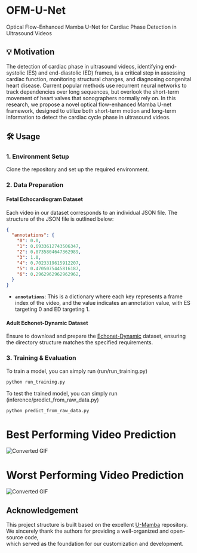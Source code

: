 # OFM-U-Net
Optical Flow-Enhanced Mamba U-Net for Cardiac Phase Detection in Ultrasound Videos

## 💡 Motivation
The detection of cardiac phase in ultrasound videos, identifying end-systolic (ES) and end-diastolic (ED) frames, is a critical step in assessing cardiac function, monitoring structural changes, and diagnosing congenital heart disease.
Current popular methods use recurrent neural networks to track dependencies over long sequences, but overlook the short-term movement of heart valves that sonographers normally rely on.
In this research, we propose a novel optical flow-enhanced Mamba U-net framework, designed to utilize both short-term motion and long-term information to detect the cardiac cycle phase in ultrasound videos.

## 🛠️ Usage

### 1. Environment Setup
Clone the repository and set up the required environment.

### 2. Data Preparation
#### Fetal Echocardiogram Dataset
Each video in our dataset corresponds to an individual JSON file. The structure of the JSON file is outlined below:

```json
{
  "annotations": {
    "0": 0.0,
    "1": 0.6933612743506347,
    "2": 0.8735804647362989,
    "3": 1.0,
    "4": 0.7023319615912207,
    "5": 0.4705075445816187,
    "6": 0.2962962962962962,
  }
}
```
- **`annotations`**: This is a dictionary where each key represents a frame index of the video, and the value indicates an annotation value, with ES targeting 0 and ED targeting 1.
#### Adult Echonet-Dynamic Dataset
Ensure to download and prepare the [Echonet-Dynamic](https://echonet.github.io/dynamic/) dataset, ensuring the directory structure matches the specified requirements.

### 3. Training & Evaluation
To train a model, you can simply run  (run/run_training.py)
```bash
python run_training.py 
```
To test the trained model, you can simply run (inference/predict_from_raw_data.py)
```bash
python predict_from_raw_data.py
```

# Best Performing Video Prediction

![Converted GIF](opticalflowvideo/bestpre.gif)



# Worst Performing Video Prediction

![Converted GIF](opticalflowvideo/worstpre.gif)

## Acknowledgement

This project structure is built based on the excellent [U-Mamba](https://u-mamba.github.io/) repository.  
We sincerely thank the authors for providing a well-organized and open-source code,  
which served as the foundation for our customization and development.

